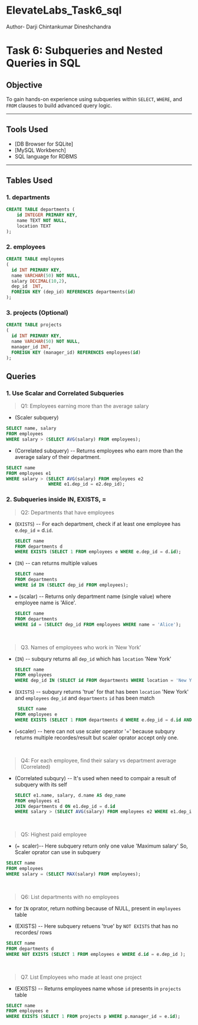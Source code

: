 # ElevateLabs_Task6_sql
Author- Darji Chintankumar Dineshchandra
<br>

# Task 6: Subqueries and Nested Queries in SQL

## Objective
To gain hands-on experience using subqueries within `SELECT`, `WHERE`, and `FROM` clauses to build advanced query logic.

---

## Tools Used
- [DB Browser for SQLite]
- [MySQL Workbench]
- SQL language for RDBMS

---

## Tables Used
### 1. departments
```sql
CREATE TABLE departments (
    id INTEGER PRIMARY KEY,
    name TEXT NOT NULL,
    location TEXT
);
```
### 2. employees
``` sql
CREATE TABLE employees
(
  id INT PRIMARY KEY,
  name VARCHAR(50) NOT NULL,
  salary DECIMAL(10,2),
  dep_id  INT,
  FOREIGN KEY (dep_id) REFERENCES departments(id)
);
```

### 3. projects (Optional)
```sql
CREATE TABLE projects
(
  id INT PRIMARY KEY,
  name VARCHAR(50) NOT NULL,
  manager_id INT,
  FOREIGN KEY (manager_id) REFERENCES employees(id)
);
```
## Queries

### 1. Use Scalar and Correlated Subqueries

> Q1: Employees earning more than the average salary
- (Scaler subquery)
```sql
SELECT name, salary
FROM employees
WHERE salary > (SELECT AVG(salary) FROM employees);
```
- (Correlated subquery) -- Returns employees who earn more than the average salary of their department.
```sql
SELECT name
FROM employees e1
WHERE salary > (SELECT AVG(salary) FROM employees e2
               	WHERE e1.dep_id = e2.dep_id);
```

###  2. Subqueries inside IN, EXISTS, =

> Q2: Departments that have employees

- (`EXISTS`) -- For each department, check if at least one employee has e.`dep_id` = d.`id`.
  ```sql
  SELECT name
  FROM departments d
  WHERE EXISTS (SELECT 1 FROM employees e WHERE e.dep_id = d.id);
  ```
- (`IN`) -- can returns multiple values
  ```sql
  SELECT name
  FROM departments
  WHERE id IN (SELECT dep_id FROM employees);
  ```
- `=` (scalar) -- Returns only department name (single value) where employee name is 'Alice'.
  ```sql
  SELECT name
  FROM departments
  WHERE id = (SELECT dep_id FROM employees WHERE name = 'Alice');
  ```
<br>

> Q3. Names of employees who work in ‘New York’

- (`IN`) -- subqury returns all `dep_id` which has `location` 'New York'
  ```sql
  SELECT name
  FROM employees
  WHERE dep_id IN (SELECT id FROM departments WHERE location = 'New York');
  ```
- (`EXISTS`) -- subqury returns 'true' for that has been `location` 'New York' and `employees` `dep_id` and `departments` `id` has been match
  ```sql
   SELECT name
  FROM employees e
  WHERE EXISTS (SELECT 1 FROM departments d WHERE e.dep_id = d.id AND location = 'New York');
  ```
- (`=`scaler) -- here can not use scaler operator '=' because subqury returns multiple recordes/result but scaler oprator accept only one.
 <br> 

> Q4: For each employee, find their salary vs department average (Correlated)
- (Correlated subqury) -- It's used when need to compair a result of subquery with its self
  ```sql
  SELECT e1.name, salary, d.name AS dep_name
  FROM employees e1
  JOIN departments d ON e1.dep_id = d.id
  WHERE salary > (SELECT AVG(salary) FROM employees e2 WHERE e1.dep_id = e2.dep_id);
  ```
<br>

> Q5: Highest paid employee
- (`= `scaler)-- Here subquery return only one value 'Maximum salary' So, Scaler oprator can use in subquery
```sql
SELECT name
FROM employees 
WHERE salary = (SELECT MAX(salary) FROM employees);
```
<br>

> Q6: List departments with no employees
- for `IN` oprator, return nothing because of NULL, present in `employees` table
 
- (EXISTS) -- Here subquery retuens 'true' by `NOT EXISTS` that has no recordes/ rows
```sql
SELECT name
FROM departments d
WHERE NOT EXISTS (SELECT 1 FROM employees e WHERE d.id = e.dep_id );
```
<br>

> Q7. List Employees who made at least one project
- (EXISTS) -- Returns employees name whose `id` presents in `projects` table
```sql
SELECT name
FROM employees e
WHERE EXISTS (SELECT 1 FROM projects p WHERE p.manager_id = e.id);
```
